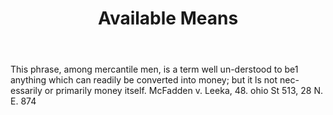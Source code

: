 ---
title: Available Means
permalink: "/definitions/available-means.html"
body: This phrase, among mercantile men, is a term well un-derstood to be1 anything
  which can readily be converted into money; but it ls not nec-essarily or primarily
  money itself. McFadden v. Leeka, 48. ohio St 513, 28 N. E. 874
published_at: '2018-07-07'
layout: post
---